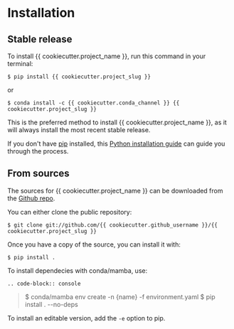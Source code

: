 ```{highlight} shell
```

# Installation

## Stable release

To install {{ cookiecutter.project_name }}, run this command in your terminal:

```console
$ pip install {{ cookiecutter.project_slug }}
```

or

```console
$ conda install -c {{ cookiecutter.conda_channel }} {{ cookiecutter.project_slug }}
```

This is the preferred method to install {{ cookiecutter.project_name }}, as it will always install the most recent stable release.

If you don't have [pip] installed, this [Python installation guide] can guide
you through the process.

## From sources

The sources for {{ cookiecutter.project_name }} can be downloaded from the [Github repo].

You can either clone the public repository:

```console
$ git clone git://github.com/{{ cookiecutter.github_username }}/{{ cookiecutter.project_slug }}
```

Once you have a copy of the source, you can install it with:

```console
$ pip install .
```

To install dependecies with conda/mamba, use:

```
.. code-block:: console
```

> \$ conda/mamba env create -n \{name} -f environment.yaml
> \$ pip install . --no-deps

To install an editable version, add the `-e` option to pip.

[github repo]: https://github.com/{{cookiecutter.github_username}}/{{cookiecutter.project_slug}}
[pip]: https://pip.pypa.io
[python installation guide]: http://docs.python-guide.org/en/latest/starting/installation/
